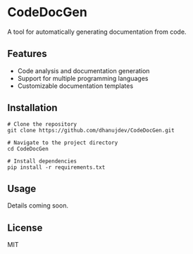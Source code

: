 # CodeDocGen

A tool for automatically generating documentation from code.

## Features

- Code analysis and documentation generation
- Support for multiple programming languages
- Customizable documentation templates

## Installation

```
# Clone the repository
git clone https://github.com/dhanujdev/CodeDocGen.git

# Navigate to the project directory
cd CodeDocGen

# Install dependencies
pip install -r requirements.txt
```

## Usage

Details coming soon.

## License

MIT 